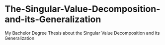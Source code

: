 # The-Singular-Value-Decomposition-and-its-Generalization
My Bachelor Degree Thesis about the Singular Value Decomposition and its Generalization
